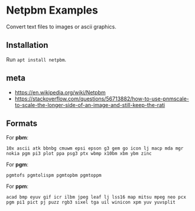 
# Netpbm Examples

Convert text files to images or ascii graphics.

## Installation

Run `apt install netpbm`.

## meta

 - https://en.wikipedia.org/wiki/Netpbm
 - https://stackoverflow.com/questions/56713882/how-to-use-pnmscale-to-scale-the-longer-side-of-an-image-and-still-keep-the-rati

## Formats

For **pbm**:

```text
10x ascii atk bbnbg cmuwm epsi epson g3 gem go icon lj macp mda mgr nokia pgm pi3 plot ppa psg3 ptx wbmp x10bm xbm ybm zinc
```

For **pgm**:

```text
pgmtofs pgmtolispm pgmtopbm pgmtoppm
```

For **ppm**:

```text
acad bmp eyuv gif icr ilbm jpeg leaf lj lss16 map mitsu mpeg neo pcx pgm pi1 pict pj puzz rgb3 sixel tga uil winicon xpm yuv yuvsplit
```

